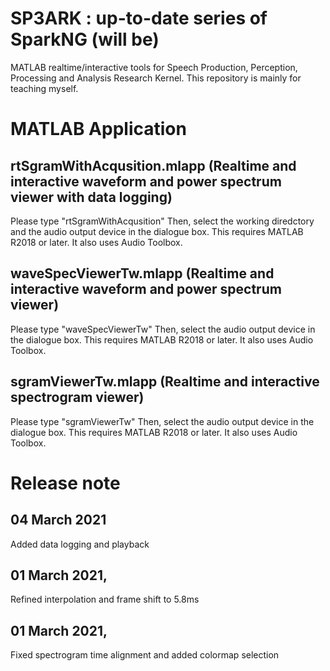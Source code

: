# SP3ARK : up-to-date series of SparkNG (will be)
 MATLAB realtime/interactive tools for Speech Production, Perception, Processing and Analysis Research Kernel. This repository is mainly for teaching myself.

# MATLAB Application

## rtSgramWithAcqusition.mlapp (Realtime and interactive waveform and power spectrum viewer with data logging)
Please type "rtSgramWithAcqusition" Then, select the working diredctory and the audio output device in the dialogue box. This requires MATLAB R2018 or later. It also uses Audio Toolbox.

## waveSpecViewerTw.mlapp (Realtime and interactive waveform and power spectrum viewer)
Please type "waveSpecViewerTw" Then, select the audio output device in the dialogue box. This requires MATLAB R2018 or later. It also uses Audio Toolbox.

## sgramViewerTw.mlapp (Realtime and interactive spectrogram viewer)
Please type "sgramViewerTw" Then, select the audio output device in the dialogue box. This requires MATLAB R2018 or later. It also uses Audio Toolbox.

# Release note
## 04 March 2021
Added data logging and playback
## 01 March 2021,
Refined interpolation and frame shift to 5.8ms
## 01 March 2021, 
Fixed spectrogram time alignment and added colormap selection
